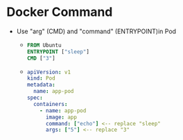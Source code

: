 # Docker Command
- Use "arg" (CMD) and "command" (ENTRYPOINT)in Pod
    - ```Dockerfile
      FROM Ubuntu
      ENTRYPOINT ["sleep"]
      CMD ["3"]
      ```
    - ```yaml
      apiVersion: v1
      kind: Pod
      metadata:
        name: app-pod
      spec:
        containers:
          - name: app-pod
            image: app
            command: ["echo"] <-- replace "sleep"
            args: ["5"] <-- replace "3"
      ```
